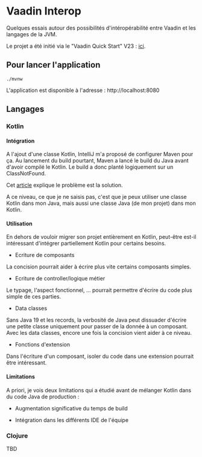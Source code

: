 # Vaadin Interop

Quelques essais autour des possibilités d'intéropérabilité entre Vaadin et les langages de la JVM.

Le projet a été initié via le "Vaadin Quick Start" V23 : [ici](https://vaadin.com/docs/latest/guide/quick-start).

## Pour lancer l'application

```shell
./mvnw
```

L'application est disponible à l'adresse : http://localhost:8080

## Langages

### Kotlin

#### Intégration

A l'ajout d'une classe Kotlin, IntelliJ m'a proposé de configurer Maven pour ça. Au lancement du build pourtant, 
Maven a lancé le build du Java avant d'avoir compilé le Kotlin. Le build a donc planté logiquement sur un ClassNotFound.

Cet [article](https://www.baeldung.com/kotlin/maven-java-project) explique le problème est la solution.

A ce niveau, ce que je ne saisis pas, c'est que je peux utiliser une classe Kotlin dans mon Java,
mais aussi une classe Java (de mon projet) dans mon Kotlin.

#### Utilisation

En dehors de vouloir migrer son projet entièrement en Kotlin, peut-être est-il intéressant d'intégrer partiellement Kotlin
pour certains besoins.

- Ecriture de composants

La concision pourrait aider à écrire plus vite certains composants simples.

- Ecriture de controller/logique métier

Le typage, l'aspect fonctionnel, ... pourrait permettre d'écrire du code plus simple de ces parties.

- Data classes

Sans Java 19 et les records, la verbosité de Java peut dissuader d'écrire une petite classe uniquement 
pour passer de la donnée à un composant. Avec les data classes, encore une fois la concision vient aider à ce niveau.

- Fonctions d'extension

Dans l'écriture d'un composant, isoler du code dans une extension pourrait être intéressant.

#### Limitations

A priori, je vois deux limitations qui a étudié avant de mélanger Kotlin dans du code Java de production :

- Augmentation significative du temps de build

- Intégration dans les différents IDE de l'équipe 

### Clojure

TBD